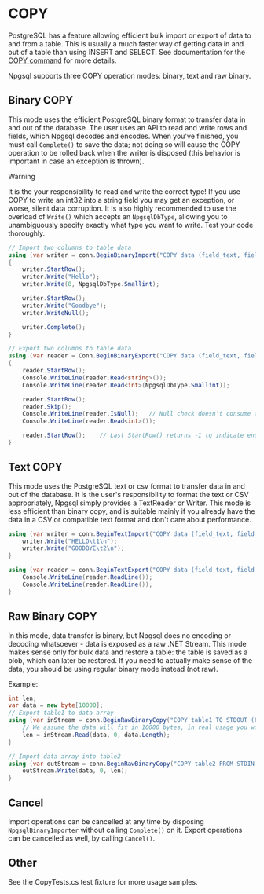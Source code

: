 # COPY

PostgreSQL has a feature allowing efficient bulk import or export of data to and from a table. This is usually a much faster way of getting data in and out of a table than using INSERT and SELECT. See documentation for the [COPY command](http://www.postgresql.org/docs/current/static/sql-copy.html) for more details.

Npgsql supports three COPY operation modes: binary, text and raw binary.

## Binary COPY

This mode uses the efficient PostgreSQL binary format to transfer data in and out of the database. The user uses an API to read and write rows and fields, which Npgsql decodes and encodes. When you've finished, you must call `Complete()` to save the data; not doing so will cause the COPY operation to be rolled back when the writer is disposed (this behavior is important in case an exception is thrown).

> [!WARNING]
> It is the your responsibility to read and write the correct type! If you use COPY to write an int32 into a string field you may get an exception, or worse, silent data corruption. It is also highly recommended to use the overload of `Write()` which accepts an `NpgsqlDbType`, allowing you to unambiguously specify exactly what type you want to write. Test your code thoroughly.

```csharp
// Import two columns to table data
using (var writer = conn.BeginBinaryImport("COPY data (field_text, field_int2) FROM STDIN (FORMAT BINARY)"))
{
    writer.StartRow();
    writer.Write("Hello");
    writer.Write(8, NpgsqlDbType.Smallint);

    writer.StartRow();
    writer.Write("Goodbye");
    writer.WriteNull();

    writer.Complete();
}

// Export two columns to table data
using (var reader = Conn.BeginBinaryExport("COPY data (field_text, field_int2) TO STDOUT (FORMAT BINARY)"))
{
    reader.StartRow();
    Console.WriteLine(reader.Read<string>());
    Console.WriteLine(reader.Read<int>(NpgsqlDbType.Smallint));

    reader.StartRow();
    reader.Skip();
    Console.WriteLine(reader.IsNull);   // Null check doesn't consume the column
    Console.WriteLine(reader.Read<int>());

    reader.StartRow();    // Last StartRow() returns -1 to indicate end of data
}
```

## Text COPY

This mode uses the PostgreSQL text or csv format to transfer data in and out of the database. It is the user's responsibility to format the text or CSV appropriately, Npgsql simply provides a TextReader or Writer. This mode is less efficient than binary copy, and is suitable mainly if you already have the data in a CSV or compatible text format and don't care about performance.

```csharp
using (var writer = conn.BeginTextImport("COPY data (field_text, field_int4) FROM STDIN")) {
    writer.Write("HELLO\t1\n");
    writer.Write("GOODBYE\t2\n");
}

using (var reader = conn.BeginTextExport("COPY data (field_text, field_int4) TO STDOUT")) {
    Console.WriteLine(reader.ReadLine());
    Console.WriteLine(reader.ReadLine());
}
```

## Raw Binary COPY

In this mode, data transfer is binary, but Npgsql does no encoding or decoding whatsoever - data is exposed as a raw .NET Stream. This mode makes sense only for bulk data and restore a table: the table is saved as a blob, which can later be restored. If you need to actually make sense of the data, you should be using regular binary mode instead (not raw).

Example:

```csharp
int len;
var data = new byte[10000];
// Export table1 to data array
using (var inStream = conn.BeginRawBinaryCopy("COPY table1 TO STDOUT (FORMAT BINARY)")) {
    // We assume the data will fit in 10000 bytes, in real usage you would read repeatedly, writine to a file.
    len = inStream.Read(data, 0, data.Length);
}

// Import data array into table2
using (var outStream = conn.BeginRawBinaryCopy("COPY table2 FROM STDIN (FORMAT BINARY)")) {
    outStream.Write(data, 0, len);
}
```

## Cancel

Import operations can be cancelled at any time by disposing `NpgsqlBinaryImporter` without calling `Complete()` on it. Export operations can be cancelled as well, by calling `Cancel()`.

## Other

See the CopyTests.cs test fixture for more usage samples.

